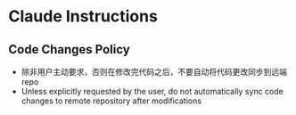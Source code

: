 # Claude Instructions

## Code Changes Policy
- 除非用户主动要求，否则在修改完代码之后，不要自动将代码更改同步到远端 repo
- Unless explicitly requested by the user, do not automatically sync code changes to remote repository after modifications